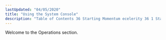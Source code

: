 ```yaml
---
lastUpdated: "04/05/2020"
title: "Using the System Console"
description: "Table of Contents 36 Starting Momentum ecelerity 36 1 Startup Scripts 37 Using the System Console ec console 37 1 Connecting to the Console 37 2 Console Commands 37 3 Using Module Specific Console Commands 37 4 Setting and Getting Module Options from the Console 37 5 Creating Custom Console..."
---
```


Welcome to the Operations section. 
